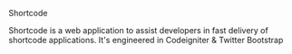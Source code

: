 Shortcode

Shortcode is a web application to assist developers in fast delivery of shortcode applications. It's engineered in Codeigniter & Twitter Bootstrap
